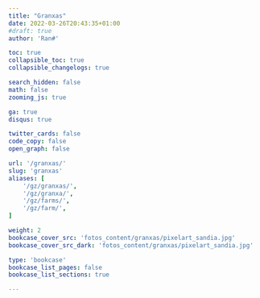 ```yaml
---
title: "Granxas"
date: 2022-03-26T20:43:35+01:00
#draft: true
author: 'Ran#'

toc: true
collapsible_toc: true
collapsible_changelogs: true

search_hidden: false
math: false
zooming_js: true

ga: true
disqus: true

twitter_cards: false
code_copy: false
open_graph: false

url: '/granxas/'
slug: 'granxas'
aliases: [
    '/gz/granxas/',
    '/gz/granxa/',
    '/gz/farms/',
    '/gz/farm/',
]

weight: 2
bookcase_cover_src: 'fotos_content/granxas/pixelart_sandia.jpg'
bookcase_cover_src_dark: 'fotos_content/granxas/pixelart_sandia.jpg'

type: 'bookcase'
bookcase_list_pages: false
bookcase_list_sections: true

---
```

